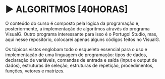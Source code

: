 # ▶️ ALGORITMOS [40HORAS]

O conteúdo do curso é composto pela lógica da programação e, posteriormente, a implementação de algoritmos através do programa VisualG. Outro programa interessante para isso é o Portugol Studio, mas, aqui nesse repositório, colocarei apenas alguns códigos feitos no VisualG.

Os tópicos vistos englobam todo o esqueleto essencial para o uso e implementação de uma linguagem de programação: tipos de dados, declaração de variáveis, comandas de entrada e saída (input e output de dados), estruturas de seleção, estruturas de repetição, procedimentos, funções, vetores e matrizes.

